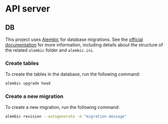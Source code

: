 # API server

## DB
This project uses [Alembic](https://alembic.sqlalchemy.org/en/latest/) for database migrations. See the [official documentation](https://alembic.sqlalchemy.org/en/latest/tutorial.html) for more information, including details about the structure of the related `alembic` folder and `alembic.ini`.

### Create tables
To create the tables in the database, run the following command:
```bash
alembic upgrade head
```

### Create a new migration
To create a new migration, run the following command:
```bash
alembic revision --autogenerate -m "migration message"
```